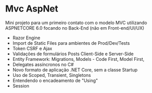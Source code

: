 # Mvc AspNet

Mini projeto para um primeiro contato com o modelo MVC utilizando ASPNETCORE 6.0 focando no Back-End (não em Front-end/UI/UX)

- Razor Engine 
- Import de Static Files para ambientes de Prod/Dev/Tests
- Token CSRF e Ajax 
- Validações de formulários Posts Client-Side e Server-Side
- Entity Framework: Migrations, Models - Code First, Model First, 
- Delegates assíncronos no C#
- Novo formato de aplicação .NET Core, sem a classe Startup
- Uso de Scoped, Transient, Singletons 
- Entendendo o encadeamento de "Using"
- Session
